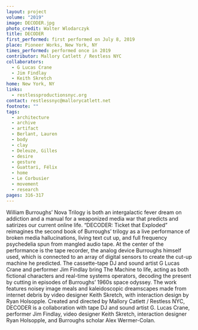 ```yaml
---
layout: project
volume: "2019"
image: DECODER.jpg
photo_credit: Walter Wlodarczyk
title: DECODER
first_performed: first performed on July 8, 2019
place: Pioneer Works, New York, NY
times_performed: performed once in 2019
contributor: Mallory Catlett / Restless NYC
collaborators:
  - G Lucas Crane
  - Jim Findlay
  - Keith Skretch
home: New York, NY
links:
  - restlessproductionsnyc.org
contact: restlessnyc@mallorycatlett.net
footnote: ""
tags:
  - architecture
  - archive
  - artifact
  - Berlant, Lauren
  - body
  - clay
  - Deleuze, Gilles
  - desire
  - gesture
  - Guattari, Félix
  - home
  - Le Corbusier
  - movement
  - research
pages: 316-317
---
```


William Burroughs’ Nova Trilogy is both an intergalactic fever dream on addiction and a manual for a weaponized media war that predicts and satirizes our current online life. “DECODER: Ticket that Exploded” reimagines the second book of Burroughs’ trilogy as a live performance of broken media hallucinations, living text cut up, and full frequency psychedelia spun from mangled audio tape. At the center of the performance is the tape recorder, the analog device Burroughs himself used, which is connected to an array of digital sensors to create the cut-up machine he predicted. The cassette-tape DJ and sound artist G Lucas Crane and performer Jim Findlay bring The Machine to life, acting as both fictional characters and real-time systems operators, decoding the present by cutting in episodes of Burroughs’ 1960s space odyssey. The work features noisey image meals and kaleidoscopic dreamscapes made from internet debris by video designer Keith Skretch, with interaction design by Ryan Holsopple. Created and directed by Mallory Catlett / Restless NYC, DECODER is a collaboration with tape DJ and sound artist G. Lucas Crane, performer Jim Findlay, video designer Keith Skretch, interaction designer Ryan Holsopple, and Burroughs scholar Alex Wermer-Colan.

